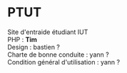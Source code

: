 # PTUT
Site d'entraide étudiant IUT <br>
PHP : <strong> Tim </strong> <br>
Design : bastien ? <br>
Charte de bonne conduite : yann ? <br>
Condition général d'utilisation : yann ? <br>



